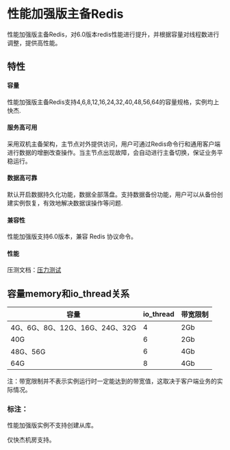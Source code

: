 # 性能加强版主备Redis



性能加强版主备Redis，对6.0版本redis性能进行提升，并根据容量对线程数进行调整，提供高性能。

## 特性

#### 容量

性能加强版主备Redis支持4,6,8,12,16,24,32,40,48,56,64的容量规格，实例均上快杰.

#### 服务高可用

采用双机主备架构，主节点对外提供访问，用户可通过Redis命令行和通用客户端进行数据的增删改查操作。当主节点出现故障，会自动进行主备切换，保证业务平稳运行。

#### 数据高可靠

默认开启数据持久化功能，数据全部落盘。支持数据备份功能，用户可以从备份创建实例恢复，有效地解决数据误操作等问题.

#### 兼容性

性能加强版支持6.0版本，兼容 Redis 协议命令。

#### 性能

压测文档：[压力测试](/uredis/test_highperformance.md)

## 容量memory和io_thread关系

| 容量              | io_thread  | 带宽限制  |
| ------------------| ----------- | -----------  |
| 4G、6G、8G、12G、16G、24G、32G  | 4  | 2Gb  |
| 40G | 6 | 2Gb |
| 48G、56G | 6 | 4Gb |
| 64G  | 8   | 4Gb   |

注：带宽限制并不表示实例运行时一定能达到的带宽值，这取决于客户端业务的实际情况。

### 标注：

性能加强版实例不支持创建从库。

仅快杰机房支持。
